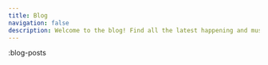 ```yaml
---
title: Blog
navigation: false
description: Welcome to the blog! Find all the latest happening and musings right here.
---
```


:blog-posts

